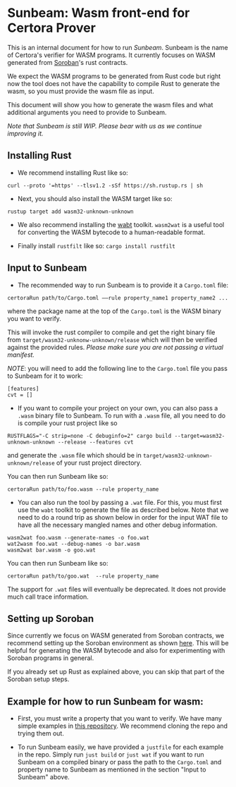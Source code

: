 # Sunbeam: Wasm front-end for Certora Prover

This is an internal document for how to run _Sunbeam_.
Sunbeam is the name of Certora's verifier for WASM programs.
It currently focuses on WASM generated from [Soroban](https://soroban.stellar.org/docs)'s rust contracts.

We expect the WASM programs to be generated from Rust code but right now the tool does not have the
  capability to compile Rust to generate the wasm, so you must provide the wasm file as input.

This document will show you how to generate the wasm files and what additional arguments you need to
  provide to Sunbeam.

_Note that Sunbeam is still WIP.
Please bear with us as we continue improving it._

## Installing Rust
- We recommend installing Rust like so:

`curl --proto '=https' --tlsv1.2 -sSf https://sh.rustup.rs | sh`

- Next, you should also install the WASM target like so:

`rustup target add wasm32-unknown-unknown`

- We also recommend installing the [wabt](https://github.com/WebAssembly/wabt) toolkit. `wasm2wat` is a useful tool for converting the WASM bytecode to a human-readable format.

- Finally install `rustfilt` like so: `cargo install rustfilt`

## Input to Sunbeam
- The recommended way to run Sunbeam is to provide it a `Cargo.toml` file:
```
certoraRun path/to/Cargo.toml ——rule property_name1 property_name2 ...
```
where the package name at the top of the `Cargo.toml` is the WASM binary you want to verify.

This will invoke the rust compiler to compile and get the right binary file from `target/wasm32-unknonw-unknown/release` which will then
be verified against the provided rules. _Please make sure you are not passing a virtual manifest._

_NOTE_: you will need to add the following line to the `Cargo.toml` file you pass to Sunbeam for it to work:

```
[features]
cvt = []
```

- If you want to compile your project on your own, you can also pass a `.wasm` binary file to Sunbeam.
To run with a `.wasm` file, all you need to do is compile your rust project like so
```commandline
RUSTFLAGS="-C strip=none -C debuginfo=2" cargo build --target=wasm32-unknown-unknown --release --features cvt
```

and generate the `.wasm` file which should be in `target/wasm32-unknown-unknown/release` of your rust project directory.

You can then run Sunbeam like so:
```
certoraRun path/to/foo.wasm --rule property_name
```

- You can also run the tool by passing a `.wat` file. For this, you must first use the `wabt` toolkit to generate the file as described below.
  Note that we need to do a round trip as shown below in order for the input WAT file to have all the necessary mangled names and other debug information.

```commandline
wasm2wat foo.wasm --generate-names -o foo.wat
wat2wasm foo.wat --debug-names -o bar.wasm
wasm2wat bar.wasm -o goo.wat
```

You can then run Sunbeam like so:
```
certoraRun path/to/goo.wat  --rule property_name
```

The support for `.wat` files will eventually be deprecated. It does not provide much call trace information.

## Setting up Soroban

Since currently we focus on WASM generated from Soroban contracts,
  we recommend setting up the Soroban environment as shown [here](https://soroban.stellar.org/docs/getting-started/setup#install-the-soroban-cli).
This will be helpful for generating the WASM bytecode and
also for experimenting with Soroban programs in general.

If you already set up Rust as explained above, you can skip that part of the Soroban setup steps.

## Example for how to run Sunbeam for wasm:
- First, you must write a property that you want to verify. We have many simple examples in
[this repository](https://github.com/Certora/soroban-minimal-examples).
We recommend cloning the repo and trying them out.

- To run Sunbeam easily, we have provided a `justfile` for each example in the repo. Simply run `just build` or `just wat` if you want to run Sunbeam on a compiled binary or pass the path to the `Cargo.toml` and property name to Sunbeam as mentioned in the section "Input to Sunbeam" above.

